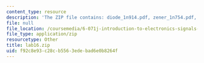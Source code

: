 ```yaml
---
content_type: resource
description: 'The ZIP file contains: diode_1n914.pdf, zener_1n754.pdf, and ZenerRegulator.vi.'
file: null
file_location: /coursemedia/6-071j-introduction-to-electronics-signals-and-measurement-spring-2006/f92c8e93c28cb5563edebad6e0b8264f_lab16.zip
file_type: application/zip
resourcetype: Other
title: lab16.zip
uid: f92c8e93-c28c-b556-3ede-bad6e0b8264f
---
```

